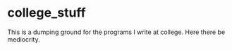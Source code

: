 # college_stuff
This is a dumping ground for the programs I write at college. Here there be mediocrity.
